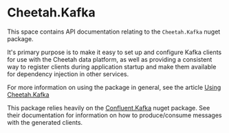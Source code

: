 # Cheetah.Kafka

This space contains API documentation relating to the `Cheetah.Kafka` nuget package.

It's primary purpose is to make it easy to set up and configure Kafka clients for use with the Cheetah data platform, as well as providing a consistent way to register clients during application startup and make them available for dependency injection in other services.

For more information on using the package in general, see the article [Using Cheetah.Kafka](../../articles/Cheetah.Kafka/latest/UsingCheetahKafka.md)

This package relies heavily on the [Confluent.Kafka](https://docs.confluent.io/kafka-clients/dotnet/current/overview.html) nuget package. See their documentation for information on how to produce/consume messages with the generated clients.
